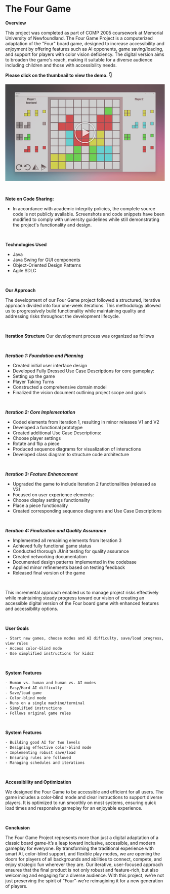 # The Four Game

**Overview**

This project was completed as part of COMP 2005 coursework at Memorial University of Newfoundland. The Four Game Project is a computerized adaptation of the "Four" board game, designed to increase accessibility and enjoyment by offering features such as AI opponents, game saving/loading, and support for players with color vision deficiency. The digital version aims to broaden the game's reach, making it suitable for a diverse audience including children and those with accessibility needs.

**Please click on the thumbnail to view the demo. 👇**

[![Watch the video](Thumbnail1.png)](https://youtu.be/N_eVg1CfNJw)

<br>

**Note on Code Sharing:**
- In accordance with academic integrity policies, the complete source code is not publicly available. Screenshots and code snippets have been modified to comply with university guidelines while still demonstrating the project's functionality and design.
<br>

**Technologies Used**
- Java
- Java Swing for GUI components
- Object-Oriented Design Patterns
- Agile SDLC
<br>

**Our Approach**

The development of our Four Game project followed a structured, iterative approach divided into four one-week iterations. This methodology allowed us to progressively build functionality while maintaining quality and addressing risks throughout the development lifecycle.

<br>

**Iteration Structure**
Our development process was organized as follows

<br>

***Iteration 1: Foundation and Planning***

- Created initial user interface design
- Developed Fully Dressed Use Case Descriptions for core gameplay:
- Setting up the game
- Player Taking Turns
- Constructed a comprehensive domain model
- Finalized the vision document outlining project scope and goals

<br>

***Iteration 2: Core Implementation***
- Coded elements from Iteration 1, resulting in minor releases V1 and V2
- Developed a functional prototype
- Created additional Use Case Descriptions:
- Choose player settings
- Rotate and flip a piece
- Produced sequence diagrams for visualization of interactions
- Developed class diagram to structure code architecture

<br>

***Iteration 3: Feature Enhancement***
- Upgraded the game to include Iteration 2 functionalities (released as V3)
- Focused on user experience elements:
- Choose display settings functionality
- Place a piece functionality
- Created corresponding sequence diagrams and Use Case Descriptions

<br>

***Iteration 4: Finalization and Quality Assurance***
- Implemented all remaining elements from Iteration 3
- Achieved fully functional game status
- Conducted thorough JUnit testing for quality assurance
- Created networking documentation
- Documented design patterns implemented in the codebase
- Applied minor refinements based on testing feedback
- Released final version of the game

<br>

This incremental approach enabled us to manage project risks effectively while maintaining steady progress toward our vision of creating an accessible digital version of the Four board game with enhanced features and accessibility options.

<br>

**User Goals**

    - Start new games, choose modes and AI difficulty, save/load progress, view rules
    - Access color-blind mode
    - Use simplified instructions for kids2

<br>

**System Features**

    - Human vs. human and human vs. AI modes
    - Easy/Hard AI difficulty
    - Save/load game
    - Color-blind mode
    - Runs on a single machine/terminal
    - Simplified instructions
    - Follows original game rules

<br>

**System Features**

    - Building good AI for two levels
    - Designing effective color-blind mode
    - Implementing robust save/load
    - Ensuring rules are followed
    - Managing schedules and iterations

<br>

**Accessibility and Optimization**

We designed the Four Game to be accessible and efficient for all users. The game includes a color-blind mode and clear instructions to support diverse players. It is optimized to run smoothly on most systems, ensuring quick load times and responsive gameplay for an enjoyable experience.

<br>

**Conclusion**

The Four Game Project represents more than just a digital adaptation of a classic board game-it’s a leap toward inclusive, accessible, and modern gameplay for everyone. By transforming the traditional experience with smart AI, color-blind support, and flexible play modes, we are opening the doors for players of all backgrounds and abilities to connect, compete, and enjoy strategic fun wherever they are. Our iterative, user-focused approach ensures that the final product is not only robust and feature-rich, but also welcoming and engaging for a diverse audience. With this project, we’re not just preserving the spirit of “Four”-we’re reimagining it for a new generation of players.

<br>
